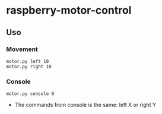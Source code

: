 # raspberry-motor-control

## Uso

### Movement

```console
motor.py left 10
motor.py right 10
```

### Console

```console
motor.py console 0
```
* The commands from console is the same: left X or right Y

